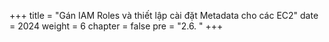 +++
title = "Gán IAM Roles và thiết lập cài đặt Metadata cho các EC2"
date = 2024
weight = 6
chapter = false
pre = "2.6. "
+++
